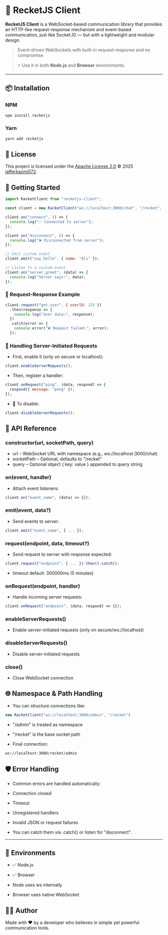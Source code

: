 # 🎯 RecketJS Client

**RecketJS Client** is a WebSocket-based communication library that provides an HTTP-like request-response mechanism and event-based communication, just like Socket.IO — but with a lightweight and modular design.

> Event-driven WebSockets with built-in request-response and no compromise

> ⚡ Use it in both **Node.js** and **Browser** environments.

---

## 📦 Installation

### NPM
```bash
npm install recketjs
```

### Yarn
```bash
yarn add recketjs
```


## 📄 License

This project is licensed under the [Apache License 2.0](./LICENSE) © 2025 [jafferkazmi572](https://github.com/jafferkazmi572).

## 🧪 Getting Started

```javascript
import RacketClient from "recketjs-client";

const client = new RacketClient("ws://localhost:3000/chat", "/recket", { token: "xyz" });

client.on("connect", () => {
  console.log("✅ Connected to server");
});

client.on("disconnect", () => {
  console.log("❌ Disconnected from server");
});

// Emit custom event
client.emit("say_hello", { name: "Ali" });

// Listen to a custom event
client.on("server_greet", (data) => {
  console.log("Server says:", data);
});
```

### 🔁 Request-Response Example

```javascript
client.request("get_user", { userId: 123 })
  .then(response => {
    console.log("User data:", response);
  })
  .catch(error => {
    console.error("❌ Request failed:", error);
  });
```

### 📩 Handling Server-Initiated Requests
 - First, enable it (only on secure or localhost):

```javascript
client.enableServerRequests();
```
 - Then, register a handler:

```javascript
client.onRequest("ping", (data, respond) => {
  respond({ message: "pong" });
});
```
 - 🛑 To disable:

```javascript
client.disableServerRequests();
```

## 🧠 API Reference

### constructor(url, socketPath, query)
 - url – WebSocket URL with namespace (e.g., ws://localhost:3000/chat)
 - socketPath – Optional, defaults to "/recket"
 - query – Optional object { key: value } appended to query string

### on(event, handler)
- Attach event listeners:
```javascript
client.on("event_name", (data) => {});
```

### emit(event, data?)
- Send events to server:

```javascript
client.emit("event_name", { ... });
```

### request(endpoint, data, timeout?)
- Send request to server with response expected:

```javascript
client.request("endpoint", { ... }).then().catch();
```
- timeout default: 300000ms (5 minutes)

### onRequest(endpoint, handler)
- Handle incoming server requests:

```javascript
client.onRequest("endpoint", (data, respond) => {});
```


### enableServerRequests()
- Enable server-initiated requests (only on secure/ws://localhost)

### disableServerRequests()
- Disable server-initiated requests

### close()
- Close WebSocket connection

## 🌐 Namespace & Path Handling
- You can structure connections like:

```javascript
new RacketClient("ws://localhost:3000/admin", "/recket")
```
 - "/admin" is treated as namespace
 - "/recket" is the base socket path

- Final connection:

```ws://localhost:3000/recket/admin```

## 🛡️ Error Handling
- Common errors are handled automatically:

 - Connection closed

 - Timeout

 - Unregistered handlers

 - Invalid JSON or request failures

 - You can catch them via .catch() or listen for "disconnect".

 ---

 ## 🧪 Environments

- ✅ Node.js
- ✅ Browser

 - Node uses ws internally
 - Browser uses native WebSocket


## 🧑‍💻 Author
Made with ❤️ by a developer who believes in simple yet powerful communication tools.